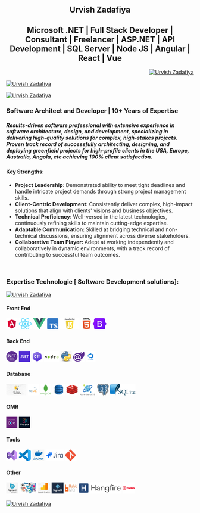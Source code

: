 <h2 align="center">Urvish Zadafiya</h2>
<h2 align="center">Microsoft .NET | Full Stack Developer | Consultant | Freelancer | ASP.NET |  API Development | SQL Server | Node JS | Angular | React | Vue </h2>

<p align="right"><a href="https://github.com/UrvishZadafiya"><img src="https://komarev.com/ghpvc/?username=UrvishZadafiya&label=Profile%20views&color=0e75b6&style=flat" alt="Urvish Zadafiya" /></a></p>

<p align="left"> <a href="https://github.com/UrvishZadafiya"><img src="https://github-profile-trophy.vercel.app/?username=UrvishZadafiya" alt="Urvish Zadafiya" /></a> </p>

<p align="left"><a href="https://github.com/UrvishZadafiya"><img src="https://github-readme-stats.vercel.app/api?username=UrvishZadafiya&theme=dark&hide_border=false&include_all_commits=false&count_private=false" alt="Urvish Zadafiya" /></a></p>

<p>
  <h3>Software Architect and Developer | 10+ Years of Expertise</h3>

  <h5>Results-driven software professional with extensive experience in software architecture, design, and development, specializing in delivering high-quality solutions for complex, high-stakes projects. Proven track record of successfully architecting, designing, and deploying greenfield projects for high-profile clients in the USA, Europe, Australia, Angola, etc achieving 100% client satisfaction.<h5>

  <h4>Key Strengths:</h4>

  <ul>
    <li><b>Project Leadership: </b> Demonstrated ability to meet tight deadlines and handle intricate project demands through strong project management skills.</li>
    <li><b>Client-Centric Development: </b> Consistently deliver complex, high-impact solutions that align with clients' visions and business objectives.</li>
    <li><b>Technical Proficiency: </b> Well-versed in the latest technologies, continuously refining skills to maintain cutting-edge expertise.</li>
    <li><b>Adaptable Communication: </b> Skilled at bridging technical and non-technical discussions, ensuring alignment across diverse stakeholders.</li>
    <li><b>Collaborative Team Player: </b> Adept at working independently and collaboratively in dynamic environments, with a track record of contributing to successful team outcomes.</li>
  </ul>
</p>

<br>
<h3 align="left">Expertise Technologie [ Software Development solutions]:</h3>


<p align="left"><a href="https://github.com/UrvishZadafiya"><img src="https://github-readme-stats.vercel.app/api/top-langs/?username=UrvishZadafiya&theme=dark&hide_border=false&include_all_commits=false&count_private=false&layout=compact" alt="Urvish Zadafiya" /></a></p>


<h4 align="left"> Front End  </h4>
<a href="https://github.com/UrvishZadafiya"><img src="https://raw.githubusercontent.com/UrvishZadafiya/UrvishZadafiya/refs/heads/main/Images/FrontEnd/Angular.png" height="30" alt="Angular"/></a>
<a href="https://github.com/UrvishZadafiya"><img src="https://raw.githubusercontent.com/UrvishZadafiya/UrvishZadafiya/refs/heads/main/Images/FrontEnd/React.png" height="30" alt="React"/></a>
<a href="https://github.com/UrvishZadafiya"><img src="https://raw.githubusercontent.com/UrvishZadafiya/UrvishZadafiya/refs/heads/main/Images/FrontEnd/Vue.png" height="30" alt="Vue"/></a>
<a href="https://github.com/UrvishZadafiya"><img src="https://raw.githubusercontent.com/UrvishZadafiya/UrvishZadafiya/refs/heads/main/Images/FrontEnd/Typescript.png" height="30" alt="Typescript"/></a>
<a href="https://github.com/UrvishZadafiya"><img src="https://raw.githubusercontent.com/UrvishZadafiya/UrvishZadafiya/refs/heads/main/Images/FrontEnd/JavaScript.png" height="30" alt="JavaScript"/></a>
<a href="https://github.com/UrvishZadafiya"><img src="https://raw.githubusercontent.com/UrvishZadafiya/UrvishZadafiya/refs/heads/main/Images/FrontEnd/Html5.png" height="30" alt="Html5"/></a>
<a href="https://github.com/UrvishZadafiya"><img src="https://raw.githubusercontent.com/UrvishZadafiya/UrvishZadafiya/refs/heads/main/Images/FrontEnd/Bootstrap.jpg" height="30" alt="Bootstrap"/></a>

<h4 align="left"> Back End  </h4>
 <a href="https://github.com/UrvishZadafiya"><img src="https://raw.githubusercontent.com/UrvishZadafiya/UrvishZadafiya/refs/heads/main/Images/BackEnd/DotNetCore.png" height="30" alt="DotNetCore"/></a>
 <a href="https://github.com/UrvishZadafiya"><img src="https://raw.githubusercontent.com/UrvishZadafiya/UrvishZadafiya/refs/heads/main/Images/BackEnd/NETFramework.png" height="30" alt="NETFramework"/></a>
 <a href="https://github.com/UrvishZadafiya"><img src="https://raw.githubusercontent.com/UrvishZadafiya/UrvishZadafiya/refs/heads/main/Images/BackEnd/C-sharp.jpg" height="30" alt="C-sharp"/></a>
 <a href="https://github.com/UrvishZadafiya"><img src="https://raw.githubusercontent.com/UrvishZadafiya/UrvishZadafiya/refs/heads/main/Images/BackEnd/Node.png" height="30" alt="Node"/></a>
 <a href="https://github.com/UrvishZadafiya"><img src="https://raw.githubusercontent.com/UrvishZadafiya/UrvishZadafiya/refs/heads/main/Images/BackEnd/Python.jpg" height="30" alt="Python"/></a>
 <a href="https://github.com/UrvishZadafiya"><img src="https://raw.githubusercontent.com/UrvishZadafiya/UrvishZadafiya/refs/heads/main/Images/BackEnd/Blazor.png" height="30" alt="Blazor"/></a>
 <a href="https://github.com/UrvishZadafiya"><img src="https://raw.githubusercontent.com/UrvishZadafiya/UrvishZadafiya/refs/heads/main/Images/BackEnd/AzureDevOps.png" height="30" alt="Azure DevOps"/></a>

<h4 align="left"> Database </h4>
 <a href="https://github.com/UrvishZadafiya"><img src="https://raw.githubusercontent.com/UrvishZadafiya/UrvishZadafiya/refs/heads/main/Images/Database/MSSql.jpg" height="30" alt="Microsoft SQL Server (SQL)"/></a>
 <a href="https://github.com/UrvishZadafiya"><img src="https://raw.githubusercontent.com/UrvishZadafiya/UrvishZadafiya/refs/heads/main/Images/Database/MySql.png" height="30" alt="My SQL"/></a>
 <a href="https://github.com/UrvishZadafiya"><img src="https://raw.githubusercontent.com/UrvishZadafiya/UrvishZadafiya/refs/heads/main/Images/Database/MongoDB.png" height="30" alt="Mongo DB"/></a>
 <a href="https://github.com/UrvishZadafiya"><img src="https://raw.githubusercontent.com/UrvishZadafiya/UrvishZadafiya/refs/heads/main/Images/Database/DynamoDB.jpg" height="30" alt="Dynamo DB"/></a>
 <a href="https://github.com/UrvishZadafiya"><img src="https://raw.githubusercontent.com/UrvishZadafiya/UrvishZadafiya/refs/heads/main/Images/Database/Redis.png" height="30" alt="Redis"/></a>
 <a href="https://github.com/UrvishZadafiya"><img src="https://raw.githubusercontent.com/UrvishZadafiya/UrvishZadafiya/refs/heads/main/Images/Database/CosmosDB.png" height="30" alt="Cosmos DB"/></a>
 <a href="https://github.com/UrvishZadafiya"><img src="https://raw.githubusercontent.com/UrvishZadafiya/UrvishZadafiya/refs/heads/main/Images/Database/PostgreSQL.png" height="30" alt="Postgre SQL"/></a>
 <a href="https://github.com/UrvishZadafiya"><img src="https://raw.githubusercontent.com/UrvishZadafiya/UrvishZadafiya/refs/heads/main/Images/Database/SQLite.png" height="30" alt="SQLite"/></a>


<h4 align="left"> OMR  </h4>
 <a href="https://github.com/UrvishZadafiya"><img src="https://raw.githubusercontent.com/UrvishZadafiya/UrvishZadafiya/refs/heads/main/Images/OMR/EntityFramework.png" height="30" alt="Entity Framework"/></a>
 <a href="https://github.com/UrvishZadafiya"><img src="https://raw.githubusercontent.com/UrvishZadafiya/UrvishZadafiya/refs/heads/main/Images/OMR/Dapper.jpg" height="30" alt="Dapper"/></a>
 

<h4 align="left"> Tools  </h4>
<a href="https://github.com/UrvishZadafiya"><img src="https://raw.githubusercontent.com/UrvishZadafiya/UrvishZadafiya/refs/heads/main/Images/Tools/VisualStudio2022.jpg" height="30" alt=" VS2022 and lower version"/></a>
<a href="https://github.com/UrvishZadafiya"><img src="https://raw.githubusercontent.com/UrvishZadafiya/UrvishZadafiya/refs/heads/main/Images/Tools/VsCode.jpg" height="30" alt="VS Code"/></a>
<a href="https://github.com/UrvishZadafiya"><img src="https://raw.githubusercontent.com/UrvishZadafiya/UrvishZadafiya/refs/heads/main/Images/Tools/Docker.jpg" height="30" alt="Docker"/></a>
<a href="https://github.com/UrvishZadafiya"><img src="https://raw.githubusercontent.com/UrvishZadafiya/UrvishZadafiya/refs/heads/main/Images/Tools/Jira.png" height="30" alt="Jira"/></a>
<a href="https://github.com/UrvishZadafiya"><img src="https://raw.githubusercontent.com/UrvishZadafiya/UrvishZadafiya/refs/heads/main/Images/Tools/Git.jpg" height="30" alt="Git"/></a>


<h4 align="left"> Other </h4>
<a href="https://github.com/UrvishZadafiya"><img src="https://raw.githubusercontent.com/UrvishZadafiya/UrvishZadafiya/refs/heads/main/Images/Other/PaymentGateways.jpg" height="30" alt="Payment Gateways"/></a>
<a href="https://github.com/UrvishZadafiya"><img src="https://raw.githubusercontent.com/UrvishZadafiya/UrvishZadafiya/refs/heads/main/Images/Other/SocialMediaIntegration.jpg" height="30" alt="Social Media Integration"/></a>
<a href="https://github.com/UrvishZadafiya"><img src="https://raw.githubusercontent.com/UrvishZadafiya/UrvishZadafiya/refs/heads/main/Images/Other/GoogleAnalysis.jpg" height="30" alt="Google Analysis"/></a>
<a href="https://github.com/UrvishZadafiya"><img src="https://raw.githubusercontent.com/UrvishZadafiya/UrvishZadafiya/refs/heads/main/Images/Other/SignalR.jpg" height="30" alt="SignalR"/></a>
<a href="https://github.com/UrvishZadafiya"><img src="https://raw.githubusercontent.com/UrvishZadafiya/UrvishZadafiya/refs/heads/main/Images/Other/RabbitMQ.jpg" height="30" alt="RabbitMQ"/></a>
<a href="https://github.com/UrvishZadafiya"><img src="https://raw.githubusercontent.com/UrvishZadafiya/UrvishZadafiya/refs/heads/main/Images/Other/Hangfire.png" height="30" alt="Hangfire"/></a>
<a href="https://github.com/UrvishZadafiya"><img src="https://raw.githubusercontent.com/UrvishZadafiya/UrvishZadafiya/refs/heads/main/Images/Other/Twillo.png" height="30" alt="Twillo"/></a>

<div><p>
<a href="https://github.com/UrvishZadafiya"><img align="center" src="https://github-readme-streak-stats.herokuapp.com/?user=UrvishZadafiya&theme=dark&hide_border=false" alt="Urvish Zadafiya" /></a>
</div>






